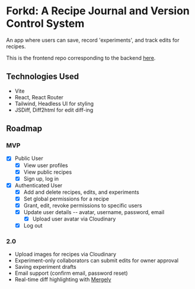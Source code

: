 # Forkd: A Recipe Journal and Version Control System

An app where users can save, record 'experiments', and track edits for recipes.

This is the frontend repo corresponding to the backend [here](https://github.com/bianxm/forkd-backend).

## Technologies Used
- Vite
- React, React Router
- Tailwind, Headless UI for styling
- JSDiff, Diff2html for edit diff-ing

## Roadmap
### MVP
- [x] Public User
  - [x] View user profiles
  - [x] View public recipes
  - [x] Sign up, log in
- [x] Authenticated User
  - [x] Add and delete recipes, edits, and experiments
  - [x] Set global permissions for a recipe
  - [x] Grant, edit, revoke permissions to specific users
  - [x] Update user details -- avatar, username, password, email
    - [x] Upload user avatar via Cloudinary 
  - [x] Log out
### 2.0
- Upload images for recipes via Cloudinary
- Experiment-only collaborators can submit edits for owner approval
- Saving experiment drafts
- Email support (confirm email, password reset)
- Real-time diff highlighting with [Mergely](https://www.mergely.com/)